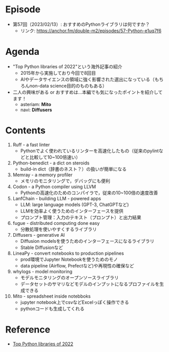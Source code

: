 # Episode
- 第57回（2023/02/13）: おすすめのPythonライブラリは何ですか？
    - リンク: https://anchor.fm/double-m2/episodes/57-Python-e1uq7f6

# Agenda
- "Top Python libraries of 2022"という海外記事の紹介
    - 2015年から実施しており今回で8回目
    - AIやデータサイエンスの領域に強く影響された選出になっている（もちろんnon-data science目的のものもある）
- 二人の興味がある or おすすめは...本編でも気になったポイントを紹介してます！
    - asteriam: **Mito**
    - navi: **Diffusers**

# Contents
1. Ruff - a fast linter
    - Pythonでよく使われているリンターを高速化したもの（従来のpylintなどと比較して10~100倍速い）
2. Python-benedict - a dict on steroids
    - build-in dict（辞書のネスト？）の扱いが簡単になる
3. Memray - a memory profiler
    - メモリのモニタリングで，デバッグにも便利
4. Codon - a Python compiler using LLVM
    - Pythonの高速化のためのコンパイラで，従来の10~100倍の速度改善
5. LanfChain - building LLM - powered apps
    - LLM: large language models (GPT-3, ChatGPTなど)
    - LLMを効率よく使うためのインターフェースを提供
    - プロンプト管理：入力のテキスト（プロンプト）と出力結果
6. fugue - distributed computing done easy
    - 分散処理を使いやすくするライブラリ
7. Diffusers - generative AI
    - Diffusion modelsを使うためのインターフェースになるライブラリ
    - Stable Diffusionなど
8. LineaPy - convert notebooks to production pipelines
    - prod環境でJupyter Notebookを使うためのモノ
    - data pipeline (Airflow, Prefectなど)や再現性の確保など
9. whylogs - model monitoring
    - モデルモニタリングのオープンソースライブラリ
    - データセットのサマリなどモデルのインプットになるプロファイルを生成できる
10. Mito - spreadsheet inside notebboks
    - jupyter notebook上でcsvなどExcelっぽく操作できる
    - pythonコードも生成してくれる

# Reference
- [Top Python libraries of 2022](https://tryolabs.com/blog/2022/12/26/top-python-libraries-2022)
